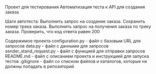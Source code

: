 Проект для тестирования Автоматизация теста к API для создания заказа

Шаги автотеста:
Выполнить запрос на создание заказа.
Сохранить номер трека заказа.
Выполнить запрос на получения заказа по треку заказа.
Проверить, что код ответа равен 200

Содержимое проекта configuration.py - файл с базовым URL для запросов data.py - файл с данными для запросов sender_stand_request.py - файл с функцией для отправки запросов README.md - файл с описанием проекта и инструкцией для запуска тестов .gitignore - файл со списком файлов и каталогов, которые не должны попадать в репозиторий